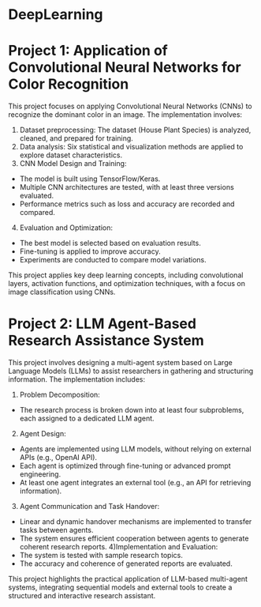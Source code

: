 # DeepLearning

# Project 1: Application of Convolutional Neural Networks for Color Recognition

This project focuses on applying Convolutional Neural Networks (CNNs) to recognize the dominant color in an image. The implementation involves:

1) Dataset preprocessing: The dataset (House Plant Species) is analyzed, cleaned, and prepared for training.
2) Data analysis: Six statistical and visualization methods are applied to explore dataset characteristics.
3) CNN Model Design and Training:
 - The model is built using TensorFlow/Keras.
 - Multiple CNN architectures are tested, with at least three versions evaluated.
 - Performance metrics such as loss and accuracy are recorded and compared.
4) Evaluation and Optimization:
 - The best model is selected based on evaluation results.
 - Fine-tuning is applied to improve accuracy.
 - Experiments are conducted to compare model variations.

This project applies key deep learning concepts, including convolutional layers, activation functions, and optimization techniques, with a focus on image classification using CNNs.

# Project 2: LLM Agent-Based Research Assistance System

This project involves designing a multi-agent system based on Large Language Models (LLMs) to assist researchers in gathering and structuring information. The implementation includes:

1) Problem Decomposition:
 - The research process is broken down into at least four subproblems, each assigned to a dedicated LLM agent.
2) Agent Design:
 - Agents are implemented using LLM models, without relying on external APIs (e.g., OpenAI API).
 - Each agent is optimized through fine-tuning or advanced prompt engineering.
 - At least one agent integrates an external tool (e.g., an API for retrieving information).
3) Agent Communication and Task Handover:
 - Linear and dynamic handover mechanisms are implemented to transfer tasks between agents.
 - The system ensures efficient cooperation between agents to generate coherent research reports.
4)Implementation and Evaluation:
 - The system is tested with sample research topics.
 - The accuracy and coherence of generated reports are evaluated.

This project highlights the practical application of LLM-based multi-agent systems, integrating sequential models and external tools to create a structured and interactive research assistant.
